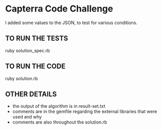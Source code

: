 # Capterra Code Challenge
I added some values to the JSON, to test for various conditions.

## TO RUN THE TESTS
ruby solution_spec.rb

## TO RUN THE CODE
ruby solution.rb

## OTHER DETAILS
- the output of the algorithm is in result-set.txt
- comments are in the gemfile regarding the external libraries that were used and why
- comments are also throughout the solution.rb